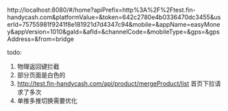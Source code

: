http://localhost:8080/#/home?apiPrefix=http%3A%2F%2Ftest.fin-handycash.com&platformValue=&token=642c2780e4b0336470dc3455&userId=75755981f9241f8e181921d7d4347c94&mobile=&appName=easyMoney&appVersion=1010&gaId=&afId=&channelCode=&mobileType=&gps=&gpsAddress=&from=bridge


todo:
1. 物理返回键拦截
2. 部分页面是白色的
3. http://test.fin-handycash.com/api/product/mergeProduct/list  首页下拉请求了多次
4. 单推多推切换需要优化